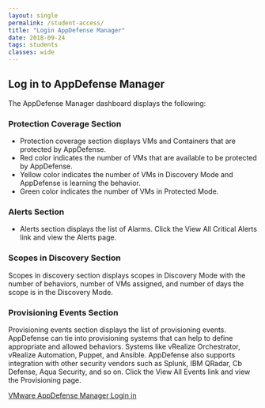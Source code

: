 ```yaml
---
layout: single
permalink: /student-access/
title: "Login AppDefense Manager"
date: 2018-09-24
tags: students
classes: wide
---
```


## Log in to AppDefense Manager

The AppDefense Manager dashboard displays the following: 

### Protection Coverage Section 

- Protection coverage section displays VMs and Containers that are protected by AppDefense.
- Red color indicates the number of VMs that are available to be protected by AppDefense.
- Yellow color indicates the number of VMs in Discovery Mode and AppDefense is learning the behavior.
- Green color indicates the number of VMs in Protected Mode.

### Alerts Section 
- Alerts section displays the list of Alarms. Click the View All Critical Alerts link and view the Alerts page.

### Scopes in Discovery Section 
Scopes in discovery section displays scopes in Discovery Mode with the number of behaviors, number of VMs assigned, and number of days the scope is in the Discovery Mode.

### Provisioning Events Section 
Provisioning events section displays the list of provisioning events. AppDefense can tie into provisioning systems that can help to define appropriate and allowed behaviors. Systems like vRealize Orchestrator, vRealize Automation, Puppet, and Ansible. AppDefense also supports integration with other security vendors such as Splunk, IBM QRadar, Cb Defense, Aqua Security, and so on. Click the View All Events link and view the Provisioning page.

[VMware AppDefense Manager Login in](https://appdefense.vmware.com/app/console/dashboard)
